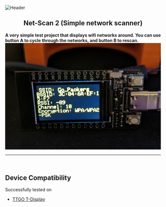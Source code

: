 ![Header](images/.png)
<br>

<div align="center">
  
  ## Net-Scan 2 (Simple network scanner)

</div>

<b>A very simple test project that displays wifi networks around. You can use button A to cycle through the networks, and button B to rescan.</b>
![netscan1](Images/netscan1.jpg)

<hr>
<br>
  
  ## Device Compatibility

Successfully tested on
- [TTGO T-Display](https://www.aliexpress.us/item/3256805784238887.html?spm=a2g0o.order_list.order_list_main.17.1ecc1802gBNP2R&gatewayAdapt=glo2usa)

